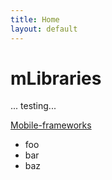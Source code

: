 ```yaml
---
title: Home
layout: default
---
```

# mLibraries
... testing...

<a href="Mobile-frameworks">Mobile-frameworks</a>

- foo
- bar
- baz
